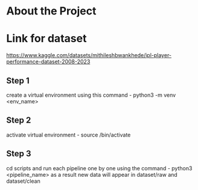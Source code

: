 # About the Project


# Link for dataset
https://www.kaggle.com/datasets/mithileshbwankhede/ipl-player-performance-dataset-2008-2023

## Step 1
create a virtual environment using this command - python3 -m venv <env_name>

## Step 2
activate virtual environment - source <name>/bin/activate  

## Step 3 
cd scripts and run each pipeline one by one using the command - python3 <pipeline_name> as a result new data will appear in dataset/raw and dataset/clean
